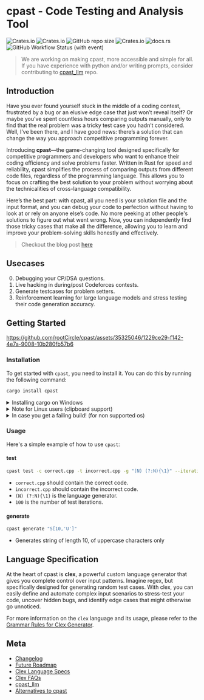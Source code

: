 # cpast - Code Testing and Analysis Tool

![Crates.io](https://img.shields.io/crates/d/cpast)
![Crates.io](https://img.shields.io/crates/v/cpast)
![GitHub repo size](https://img.shields.io/github/repo-size/rootCircle/cpast)
![Crates.io](https://img.shields.io/crates/l/cpast)
![docs.rs](https://img.shields.io/docsrs/cpast)
![GitHub Workflow Status (with event)](https://img.shields.io/github/actions/workflow/status/rootCircle/cpast/rust.yml)

> We are working on making cpast, more accessible and simple for all. If you have experience with python and/or writing prompts, consider contributing to [cpast\_llm](https://github.com/rootCircle/cpast_llm) repo.

## Introduction

Have you ever found yourself stuck in the middle of a coding contest, frustrated by a bug or an elusive edge case that just won’t reveal itself? Or maybe you’ve spent countless hours comparing outputs manually, only to find that the real problem was a tricky test case you hadn’t considered. Well, I’ve been there, and I have good news: there’s a solution that can change the way you approach competitive programming forever.

Introducing **cpast**—the game-changing tool designed specifically for competitive programmers and developers who want to enhance their coding efficiency and solve problems faster. Written in Rust for speed and reliability, cpast simplifies the process of comparing outputs from different code files, regardless of the programming language. This allows you to focus on crafting the best solution to your problem without worrying about the technicalities of cross-language compatibility.

Here’s the best part: with cpast, all you need is your solution file and the input format, and you can debug your code to perfection without having to look at or rely on anyone else’s code. No more peeking at other people's solutions to figure out what went wrong. Now, you can independently find those tricky cases that make all the difference, allowing you to learn and improve your problem-solving skills honestly and effectively.

> Checkout the blog post [here](https://rootcircle.github.io/blog/project/cpast.html)

## Usecases

0. Debugging your CP/DSA questions.
1. Live hacking in during/post Codeforces contests.
2. Generate testcases for problem setters.
3. Reinforcement learning for large language models and stress testing their code generation accuracy.

## Getting Started

<https://github.com/rootCircle/cpast/assets/35325046/1229ce29-f142-4e7a-9008-10b280fb57b6>

### Installation

To get started with `cpast`, you need to install it. You can do this by running the following command:

```bash
cargo install cpast
```

<details>
<summary>Installing cargo on Windows</summary>
<br>
On windows, to install cargo, run these commands in terminal (for faster and lighter setup)

```bash
winget install rustup
rustup toolchain install stable-x86_64-pc-windows-gnu
rustup default stable-x86_64-pc-windows-gnu
```

</details>

<details>
<summary>Note for Linux users (clipboard support)</summary>
<br>
On Linux, you'll need to have xorg-dev and libxcb-composite0-dev to compile. On Debian and Ubuntu you can install them with

```bash
sudo apt install xorg-dev libxcb-composite0-dev
```

Required for clipboard support!

Chances are that clipboard support might be broken for some WMs like bspwm, but other features will work just fine!

</details>

<details>
<summary>In case you get a failing build! (for non supported os)</summary>
<br>
cpast is pretty minimalistic by default, but to support basic CLI features like clipboard copying etc, we need to depend on system dependencies, whose support may/may not be provided for unsupported OSes!

We have first class support for macOS, Linux (GNOME, KDE, Hyprland) and Windows

Default compilations won't be supported due to lack of clipboard API support in those systems, and hence you need to compile it with `--no-default-features` feature

```bash
cargo install cpast --no-default-features
```

</details>

### Usage

Here's a simple example of how to use `cpast`:

#### test

```bash
cpast test -c correct.cpp -t incorrect.cpp -g "(N) (?:N){\1}" --iterations 100
```

* `correct.cpp` should contain the correct code.
* `incorrect.cpp` should contain the incorrect code.
* `(N) (?:N){\1}` is the language generator.
* `100` is the number of test iterations.

#### generate

```bash
cpast generate "S[10,'U']"
```

* Generates string of length 10, of uppercase characters only

## Language Specification

At the heart of cpast is **clex**, a powerful custom language generator that gives you complete control over input patterns. Imagine regex, but specifically designed for generating random test cases. With clex, you can easily define and automate complex input scenarios to stress-test your code, uncover hidden bugs, and identify edge cases that might otherwise go unnoticed.

For more information on the `clex` language and its usage, please refer to the [Grammar Rules for Clex Generator](./docs/clex/CLEX_LANG_SPECS.md).

## Meta

* [Changelog](./CHANGELOG.md)
* [Future Roadmap](./ROADMAP.md)
* [Clex Language Specs](./docs/clex/CLEX_LANG_SPECS.md)
* [Clex FAQs](./docs/clex/FAQs.md)
* [cpast\_llm](https://github.com/rootCircle/cpast_llm)
* [Alternatives to cpast](./docs/ALTERNATIVES.md)
